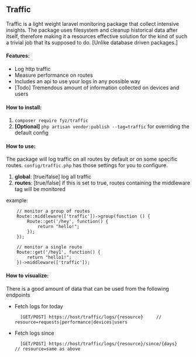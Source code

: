 Traffic
-
Traffic is a light weight laravel monitoring package that collect intensive insights. The 
package uses filesystem and cleanup historical data after itself, therefore making it a resources effective solution
for the kind of such a trivial job that its supposed to do. [Unlike database driven packages.]  

#### Features:
- Log http traffic
- Measure performance on routes
- Includes an api to use your logs in any possible way
- [Todo] Tremendous amount of information collected on devices and users


#### How to install:
1.  `composer require fyz/traffic`
2. **[Optional]** `php artisan vendor:publish --tag=traffic` for overriding the default config

#### How to use:
The package will log traffic on all routes by default or on some specific routes. `config/traffic.php` has those settings for you to configure. 
1. **global**: [true/false] log all traffic
2. **routes**: [true/false] if this is set to true, routes containing the middleware tag will be monitored

example:

        // monitor a group of routes
        Route::middleware(['traffic'])->group(function () {
            Route::get('/hey', function() {
                return "hello!";
            });
        });
        
        // monitor a single route
        Route::get('/hey1', function() {
            return "hello1!";
        })->middleware(['traffic']);

#### How to visualize:
There is a good amount of data that can be used from the following endpoints

- Fetch logs for today

        [GET/POST] https://host/traffic/logs/{resource}     // resource=requests|performance|devices|users

- Fetch logs since 

        [GET/POST] https://host/traffic/logs/{resource}/since/{days}     // resource=same as above
